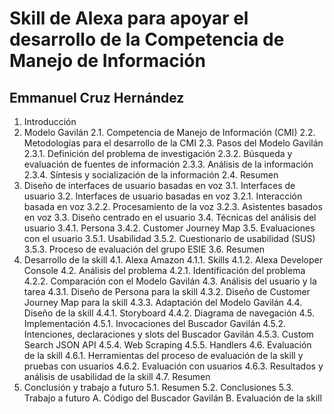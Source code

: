 # Skill de Alexa para apoyar el desarrollo de la Competencia de Manejo de Información
## Emmanuel Cruz Hernández

1. Introducción
2. Modelo Gavilán
  2.1. Competencia de Manejo de Información (CMI)
  2.2. Metodologías para el desarrollo de la CMI
  2.3. Pasos del Modelo Gavilán
    2.3.1. Definición del problema de investigación
    2.3.2. Búsqueda y evaluación de fuentes de información
    2.3.3. Análisis de la información
    2.3.4. Síntesis y socialización de la información
  2.4. Resumen
3. Diseño de interfaces de usuario basadas en voz
  3.1. Interfaces de usuario
  3.2. Interfaces de usuario basadas en voz
    3.2.1. Interacción basada en voz
    3.2.2. Procesamiento de la voz
    3.2.3. Asistentes basados en voz
  3.3. Diseño centrado en el usuario
  3.4. Técnicas del análisis del usuario
    3.4.1. Persona
    3.4.2. Customer Journey Map
  3.5. Evaluaciones con el usuario
    3.5.1. Usabilidad
    3.5.2. Cuestionario de usabilidad (SUS)
    3.5.3. Proceso de evaluación del grupo ESIE
  3.6. Resumen
4. Desarrollo de la skill
  4.1. Alexa Amazon
    4.1.1. Skills
    4.1.2. Alexa Developer Console
  4.2. Análisis del problema
    4.2.1. Identificación del problema
    4.2.2. Comparación con el Modelo Gavilán
  4.3. Análisis del usuario y la tarea
    4.3.1. Diseño de Persona para la skill
    4.3.2. Diseño de Customer Journey Map para la skill
    4.3.3. Adaptación del Modelo Gavilán
  4.4. Diseño de la skill
    4.4.1. Storyboard
    4.4.2. Diagrama de navegación
  4.5. Implementación
    4.5.1. Invocaciones del Buscador Gavilán
    4.5.2. Intenciones, declaraciones y slots del Buscador Gavilán
    4.5.3. Custom Search JSON API
    4.5.4. Web Scraping
    4.5.5. Handlers
  4.6. Evaluación de la skill
    4.6.1. Herramientas del proceso de evaluación de la skill y pruebas con usuarios
    4.6.2. Evaluación con usuarios
    4.6.3. Resultados y análisis de usabilidad de la skill
  4.7. Resumen
5. Conclusión y trabajo a futuro
  5.1. Resumen
  5.2. Conclusiones
  5.3. Trabajo a futuro
A. Código del Buscador Gavilán
B. Evaluación de la skill
